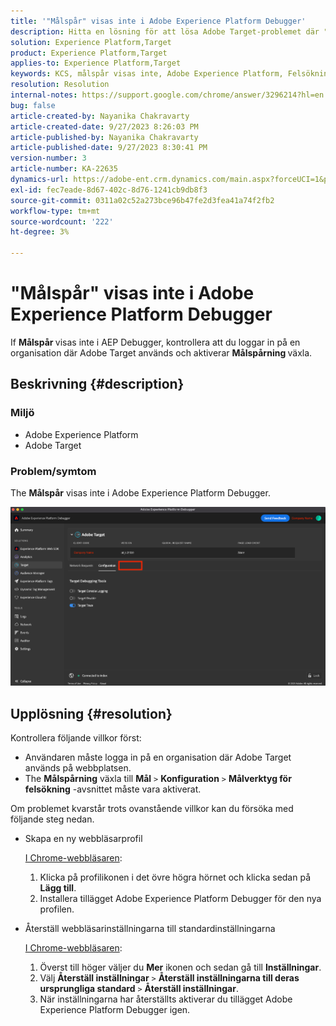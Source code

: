 ```yaml
---
title: '"Målspår" visas inte i Adobe Experience Platform Debugger'
description: Hitta en lösning för att lösa Adobe Target-problemet där "Målspår" inte visas som AEP-felsökare. Aktivera alternativet Målspår.
solution: Experience Platform,Target
product: Experience Platform,Target
applies-to: Experience Platform,Target
keywords: KCS, målspår visas inte, Adobe Experience Platform, Felsökning
resolution: Resolution
internal-notes: https://support.google.com/chrome/answer/3296214?hl=en
bug: false
article-created-by: Nayanika Chakravarty
article-created-date: 9/27/2023 8:26:03 PM
article-published-by: Nayanika Chakravarty
article-published-date: 9/27/2023 8:30:41 PM
version-number: 3
article-number: KA-22635
dynamics-url: https://adobe-ent.crm.dynamics.com/main.aspx?forceUCI=1&pagetype=entityrecord&etn=knowledgearticle&id=b9402013-745d-ee11-be6f-6045bd006149
exl-id: fec7eade-8d67-402c-8d76-1241cb9db8f3
source-git-commit: 0311a02c52a273bce96b47fe2d3fea41a74f2fb2
workflow-type: tm+mt
source-wordcount: '222'
ht-degree: 3%

---
```


# &quot;Målspår&quot; visas inte i Adobe Experience Platform Debugger


If <b>Målspår </b>visas inte i AEP Debugger, kontrollera att du loggar in på en organisation där Adobe Target används och aktiverar <b>Målspårning </b>växla.

## Beskrivning {#description}


### Miljö

- Adobe Experience Platform
- Adobe Target


### Problem/symtom

The <b>Målspår</b> visas inte i Adobe Experience Platform Debugger.

![](assets/___2a9537b2-745d-ee11-be6f-6045bd006149___.png)


## Upplösning {#resolution}


Kontrollera följande villkor först:

- Användaren måste logga in på en organisation där Adobe Target används på webbplatsen.
- The <b>Målspårning</b> växla till <b>Mål</b> `>`  <b>Konfiguration</b> `>`  <b>Målverktyg för felsökning</b> -avsnittet måste vara aktiverat.


Om problemet kvarstår trots ovanstående villkor kan du försöka med följande steg nedan.

- Skapa en ny webbläsarprofil

  <u>I Chrome-webbläsaren</u>:

   1. Klicka på profilikonen i det övre högra hörnet och klicka sedan på <b>Lägg till</b>.
   2. Installera tillägget Adobe Experience Platform Debugger för den nya profilen.
- Återställ webbläsarinställningarna till standardinställningarna

  <u>I Chrome-webbläsaren</u>:

   1. Överst till höger väljer du <b>Mer</b> ikonen och sedan gå till <b>Inställningar</b>.
   2. Välj <b>Återställ inställningar</b> `>`  <b>Återställ inställningarna till deras ursprungliga standard</b> `>`  <b>Återställ inställningar</b>.
   3. När inställningarna har återställts aktiverar du tillägget Adobe Experience Platform Debugger igen.
